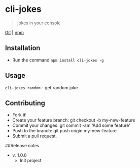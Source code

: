 # cli-jokes
> jokes in your console

[Git](https://github.com/zeallot/cli-jokes) | [npm](https://www.npmjs.com/package/cli-jokes)

## Installation
- Run the command `npm install cli-jokes -g`

## Usage

`cli-jokes random` - get random joke

## Contributing
- Fork it!
- Create your feature branch: git checkout -b my-new-feature
- Commit your changes: git commit -am 'Add some feature'
- Push to the branch: git push origin my-new-feature
- Submit a pull request.

##Release notes
- v. 1.0.0
  - Init project

